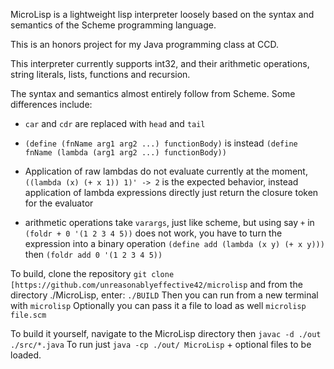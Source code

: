 MicroLisp is a lightweight lisp interpreter loosely based on the syntax and semantics of the Scheme programming language.

This is an honors project for my Java programming class at CCD.

This interpreter currently supports int32, and their arithmetic operations, string literals, lists, functions and recursion.

The syntax and semantics almost entirely follow from Scheme. Some differences include: 
- `car` and `cdr` are replaced with `head` and `tail` 
- `(define (fnName arg1 arg2 ...) functionBody)` is instead `(define fnName (lambda (arg1 arg2 ...) functionBody))`

-   Application of raw lambdas do not evaluate currently at the moment, `((lambda (x) (+ x 1)) 1)' -> 2` is the expected behavior, instead application of lambda expressions directly just return the closure token for the evaluator
-   arithmetic operations take `varargs`, just like scheme, but using say `+` in `(foldr + 0 '(1 2 3 4 5))` does not work, you have to turn the expression into a binary operation `(define add (lambda (x y) (+ x y)))` then `(foldr add 0 '(1 2 3 4 5))`

To build, clone the repository 
`git clone [https://github.com/unreasonablyeffective42/microlisp` 
and from the directory ./MicroLisp, enter: `./BUILD` 
Then you can run from a new terminal with `microlisp` Optionally you can pass it a file to load as well `microlisp file.scm`

To build it yourself, navigate to the MicroLisp directory then `javac -d ./out ./src/*.java` To run just `java -cp ./out/ MicroLisp` + optional files to be loaded.
